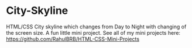 # City-Skyline
HTML/CSS City skyline which changes from Day to Night with changing of the screen size. A fun little mini project. 
See all of my mini projects here: https://github.com/RahulBRB/HTML-CSS-Mini-Projects

